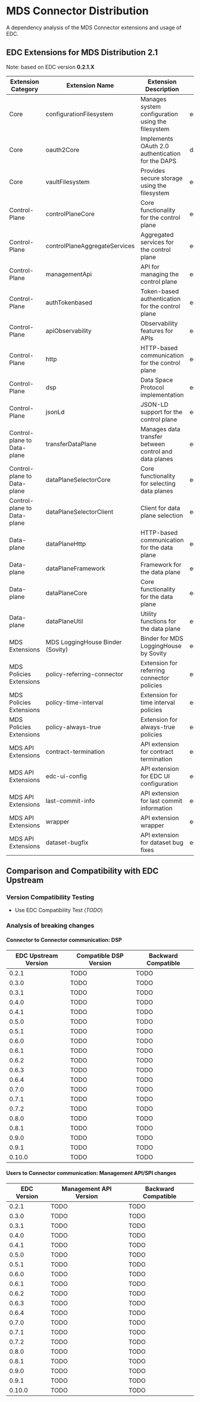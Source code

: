 # MDS Connector Distribution
A dependency analysis of the MDS Connector extensions and usage of EDC.

## EDC Extensions for MDS Distribution 2.1
Note: based on EDC version **0.2.1.X**

| Extension Category | Extension Name | Extension Description | Default Configuration (*TODO*) |
|---------------------|-----------------|------------------------|------------------------|
| Core | configurationFilesystem | Manages system configuration using the filesystem | edc.fs.config=/path/to/config |
| Core | oauth2Core | Implements OAuth 2.0 authentication for the DAPS | daps.url=https://example.com/daps, daps.token=your-daps-token |
| Core | vaultFilesystem | Provides secure storage using the filesystem | edc.vault.path=/path/to/vault |
| Control-Plane | controlPlaneCore | Core functionality for the control plane | edc.controlplane.mode=default |
| Control-Plane | controlPlaneAggregateServices | Aggregated services for the control plane | edc.controlplane.services=all |
| Control-Plane | managementApi | API for managing the control plane | edc.api.auth.key=your-api-key |
| Control-Plane | authTokenbased | Token-based authentication for the control plane | edc.auth.token.validation.endpoint=https://example.com/validate |
| Control-Plane | apiObservability | Observability features for APIs | edc.api.observability.enabled=true |
| Control-Plane | http | HTTP-based communication for the control plane | edc.web.http.port=8080 |
| Control-Plane | dsp | Data Space Protocol implementation | edc.dsp.callback.address=https://example.com/dsp/callback |
| Control-Plane | jsonLd | JSON-LD support for the control plane | edc.jsonld.context=https://example.com/context.jsonld |
| Control-plane to Data-plane | transferDataPlane | Manages data transfer between control and data planes | edc.transfer.dataplane.token.validity.seconds=3600 |
| Control-plane to Data-plane | dataPlaneSelectorCore | Core functionality for selecting data planes | edc.dataplane.selector.strategy=random |
| Control-plane to Data-plane | dataPlaneSelectorClient | Client for data plane selection | edc.dataplane.selector.url=https://example.com/selector |
| Data-plane | dataPlaneHttp | HTTP-based communication for the data plane | edc.dataplane.http.port=8181 |
| Data-plane | dataPlaneFramework | Framework for the data plane | edc.dataplane.framework.enabled=true |
| Data-plane | dataPlaneCore | Core functionality for the data plane | edc.dataplane.token.validation.endpoint=https://example.com/validate |
| Data-plane | dataPlaneUtil | Utility functions for the data plane | edc.dataplane.util.enabled=true |
| MDS Extensions | MDS LoggingHouse Binder (Sovity) | Binder for MDS LoggingHouse by Sovity | edc.mds.logginghouse.endpoint=https://logginghouse.example.com |
| MDS Policies Extensions | policy-referring-connector | Extension for referring connector policies | edc.policy.referring.connector.enabled=true |
| MDS Policies Extensions | policy-time-interval | Extension for time interval policies | edc.policy.time.interval.enabled=true |
| MDS Policies Extensions | policy-always-true | Extension for always-true policies | edc.policy.always.true.enabled=true |
| MDS API Extensions | contract-termination | API extension for contract termination | edc.api.contract.termination.enabled=true |
| MDS API Extensions | edc-ui-config | API extension for EDC UI configuration | edc.ui.config.path=/path/to/ui/config |
| MDS API Extensions | last-commit-info | API extension for last commit information | edc.api.last.commit.info.enabled=true |
| MDS API Extensions | wrapper | API extension wrapper | edc.api.wrapper.enabled=true |
| MDS API Extensions | dataset-bugfix | API extension for dataset bug fixes | edc.api.dataset.bugfix.enabled=true |

## Comparison and Compatibility with EDC Upstream
### Version Compatibility Testing
- Use EDC Compatibility Test (*TODO*)

### Analysis of breaking changes
#### Connector to Connector communication: DSP
| EDC Upstream Version | Compatible DSP Version | Backward Compatible |
|-------------|------------------------|---------------------|
| 0.2.1       | TODO                   | TODO                |
| 0.3.0       | TODO                   | TODO                |
| 0.3.1       | TODO                   | TODO                |
| 0.4.0       | TODO                   | TODO                |
| 0.4.1       | TODO                   | TODO                |
| 0.5.0       | TODO                   | TODO                |
| 0.5.1       | TODO                   | TODO                |
| 0.6.0       | TODO                   | TODO                |
| 0.6.1       | TODO                   | TODO                |
| 0.6.2       | TODO                   | TODO                |
| 0.6.3       | TODO                   | TODO                |
| 0.6.4       | TODO                   | TODO                |
| 0.7.0       | TODO                   | TODO                |
| 0.7.1       | TODO                   | TODO                |
| 0.7.2       | TODO                   | TODO                |
| 0.8.0       | TODO                   | TODO                |
| 0.8.1       | TODO                   | TODO                |
| 0.9.0       | TODO                   | TODO                |
| 0.9.1       | TODO                   | TODO                |
| 0.10.0      | TODO                   | TODO                |

#### Users to Connector communication: Management API/SPI changes
| EDC Version | Management API Version | Backward Compatible |
|-------------|------------------------|---------------------|
| 0.2.1       | TODO                   | TODO                |
| 0.3.0       | TODO                   | TODO                |
| 0.3.1       | TODO                   | TODO                |
| 0.4.0       | TODO                   | TODO                |
| 0.4.1       | TODO                   | TODO                |
| 0.5.0       | TODO                   | TODO                |
| 0.5.1       | TODO                   | TODO                |
| 0.6.0       | TODO                   | TODO                |
| 0.6.1       | TODO                   | TODO                |
| 0.6.2       | TODO                   | TODO                |
| 0.6.3       | TODO                   | TODO                |
| 0.6.4       | TODO                   | TODO                |
| 0.7.0       | TODO                   | TODO                |
| 0.7.1       | TODO                   | TODO                |
| 0.7.2       | TODO                   | TODO                |
| 0.8.0       | TODO                   | TODO                |
| 0.8.1       | TODO                   | TODO                |
| 0.9.0       | TODO                   | TODO                |
| 0.9.1       | TODO                   | TODO                |
| 0.10.0      | TODO                   | TODO                |

